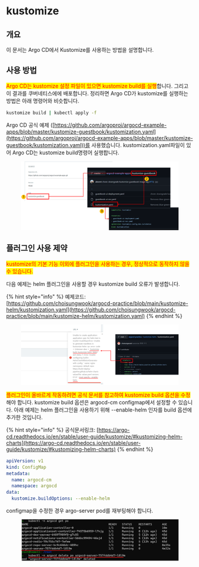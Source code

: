 # kustomize

## 개요

이 문서는 Argo CD에서 Kustomize를 사용하는 방법을 설명합니다.



## 사용 방법

<mark style="color:red;">Argo CD는 kustomize 설정 파일이 있으면 kustomize build를 실행</mark>합니다. 그리고 이 결과를 쿠버네티스에에 배포합니다.  정리하면 Argo CD가 kustomize를 실행하는 방법은 아래 명령어와 비슷합니다.

```sh
kustomize build | kubectl apply -f
```



Argo CD 공식 예제 ([https://github.com/argoproj/argocd-example-apps/blob/master/kustomize-guestbook/kustomization.yaml](https://github.com/argoproj/argocd-example-apps/blob/master/kustomize-guestbook/kustomization.yaml))를 사용했습니다. kustomization.yaml파일이 있어 Argo CD는 kustomize build명령어 실행합니다.

<figure><img src="../.gitbook/assets/image (2).png" alt=""><figcaption></figcaption></figure>



## 플러그인 사용 제약

<mark style="color:red;">kustomize의 기본 기능 이외에 플러그인을 사용하는 경우, 정상적으로 동작하지 않을 수 있습니다.</mark>&#x20;



다음 예제는 helm 플러그인을 사용할 경우 kustomize build 오류가 발생합니다.

{% hint style="info" %}
예제코드: [https://github.com/choisungwook/argocd-practice/blob/main/kustomize-helm/kustomization.yaml](https://github.com/choisungwook/argocd-practice/blob/main/kustomize-helm/kustomization.yaml)
{% endhint %}

<figure><img src="../.gitbook/assets/image (1).png" alt=""><figcaption></figcaption></figure>



<mark style="color:red;">플러그인이 올바르게 작동하려면 공식 문서를 참고하여 kustomize build 옵션을 수정</mark>해야 합니다. kustomize build 옵션은 argocd-cm configmap에서 설정할 수 있습니다. 아래 예제는 helm 플러그인을 사용하기 위해 --enable-helm 인자를 build 옵션에 추가한 것입니다.

{% hint style="info" %}
공식문서링크: [https://argo-cd.readthedocs.io/en/stable/user-guide/kustomize/#kustomizing-helm-charts](https://argo-cd.readthedocs.io/en/stable/user-guide/kustomize/#kustomizing-helm-charts)
{% endhint %}

```yaml
apiVersion: v1
kind: ConfigMap
metadata:
  name: argocd-cm
  namespace: argocd
data:
  kustomize.buildOptions: --enable-helm
```



configmap을 수정한 경우 argo-server pod를 재부팅해야 합니다.

<figure><img src="../.gitbook/assets/image (6).png" alt=""><figcaption></figcaption></figure>
